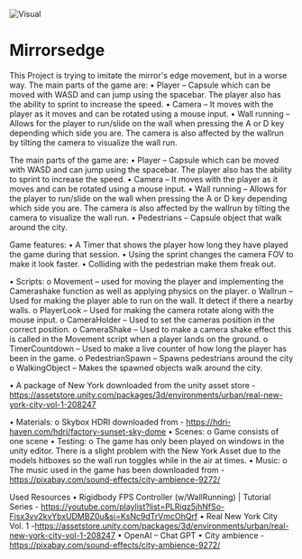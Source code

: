 ![Visual](Cityscape.png)
# Mirrorsedge
This Project is trying to imitate the mirror's edge movement, but in a worse way.
The main parts of the game are:
•	Player – Capsule which can be moved with WASD and can jump using the spacebar. The player also has the ability to sprint to increase the speed.
•	Camera – It moves with the player as it moves and can be rotated using a mouse input.
•	Wall running – Allows for the player to run/slide on the wall when pressing the A or D key depending which side you are. The camera is also affected by the wallrun by tilting the camera to visualize the wall run.

The main parts of the game are:
•	Player – Capsule which can be moved with WASD and can jump using the spacebar. The player also has the ability to sprint to increase the speed.
•	Camera – It moves with the player as it moves and can be rotated using a mouse input.
•	Wall running – Allows for the player to run/slide on the wall when pressing the A or D key depending which side you are. The camera is also affected by the wallrun by tilting the camera to visualize the wall run.
•	Pedestrians – Capsule object that walk around the city.

Game features:
•	A Timer that shows the player how long they have played the game during that session.
•	Using the sprint changes the camera FOV to make it look faster.
•	Colliding with the pedestrian make them freak out.

•	Scripts:
o	Movement – used for moving the player and implementing the Camerashake function as well as applying physics on the player.
o	Wallrun – Used for making the player able to run on the wall. It detect if there a nearby walls.
o	PlayerLook – Used for making the camera rotate along with the mouse input.
o	CameraHolder – Used to set the cameras position in the correct position.
o	CameraShake – Used to make a camera shake effect this is called in the Movement script when a player lands on the ground.
o	TimerCountdown – Used to make a live counter of how long the player has been in the game.
o	PedestrianSpawn – Spawns pedestrians around the city
o	WalkingObject – Makes the spawned objects walk around the city.

  •	A package of New York downloaded from the unity asset store - https://assetstore.unity.com/packages/3d/environments/urban/real-new-york-city-vol-1-208247

•	Materials:
  o	Skybox HDRI downloaded from - https://hdri-haven.com/hdri/factory-sunset-sky-dome
•	Scenes:
  o	Game consists of one scene
•	Testing:
  o	The game has only been played on windows in the unity editor. There is a slight problem with the New York  Asset due to the models hitboxes so the wall run toggles while in the air at times.
•	Music:
  o	The music used in the game has been downloaded from - https://pixabay.com/sound-effects/city-ambience-9272/

Used Resources
•	Rigidbody FPS Controller (w/WallRunning) | Tutorial Series -  https://youtube.com/playlist?list=PLRiqz5jhNfSo-Fjsx3vv2kvYbxUDMBZ0u&si=KsNc9dTrVmcOhQrf
•	Real New York City Vol. 1 -https://assetstore.unity.com/packages/3d/environments/urban/real-new-york-city-vol-1-208247
•	OpenAI – Chat GPT
•	City ambience - https://pixabay.com/sound-effects/city-ambience-9272/
